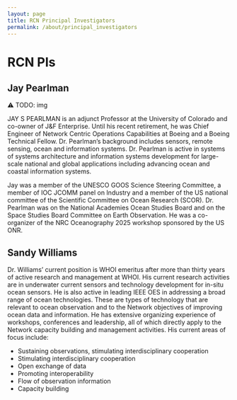 ```yaml
---
layout: page
title: RCN Principal Investigators
permalink: /about/principal_investigators
---
```


# RCN PIs
## Jay Pearlman

⚠️ TODO: img

JAY S PEARLMAN is an adjunct Professor at the University of Colorado and co-owner of J&F Enterprise.
Until his recent retirement, he was Chief Engineer of Network Centric Operations Capabilities at Boeing and a Boeing Technical Fellow.
Dr. Pearlman’s background includes sensors, remote sensing, ocean and information systems.
Dr. Pearlman is active in systems of systems architecture and information systems development for large-scale national
and global applications including advancing ocean and coastal information systems.

Jay was a member of the UNESCO GOOS Science Steering Committee, a member of IOC JCOMM panel on Industry and a member of the US national
committee of the Scientific Committee on Ocean Research (SCOR). Dr. Pearlman was on the National Academies Ocean Studies Board and on the
Space Studies Board Committee on Earth Observation. He was a co-organizer of the NRC Oceanography 2025 workshop sponsored by the US ONR.

## Sandy Williams

Dr. Williams’ current position is WHOI emeritus after more than thirty years of active research and management at WHOI. His current research activities are in underwater current sensors and technology development for in-situ ocean sensors. He is also active in leading IEEE OES in addressing a broad range of ocean technologies. These are types of technology that are relevant to ocean observation and to the Network objectives of improving ocean data and information. He has extensive organizing experience of workshops, conferences and leadership, all of which directly apply to the Network capacity building and management activities. His current areas of focus include:

* Sustaining observations, stimulating interdisciplinary cooperation
* Stimulating interdisciplinary cooperation
* Open exchange of data
* Promoting interoperability
* Flow of observation information
* Capacity building
